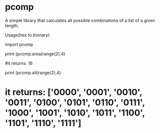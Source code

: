 # pcomp
A simple library that calculates all possible combinations of a list of a given length.

Usage(hex to binnary)

import pcomp

print (pcomp.area(range(2),4)

#it returns: 16

print (pcomp.all(range(2),4)

# it returns: ['0000', '0001', '0010', '0011', '0100', '0101', '0110', '0111', '1000', '1001', '1010', '1011', '1100', '1101', '1110', '1111']
